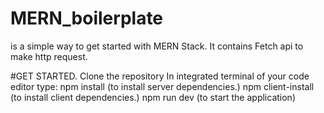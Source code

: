 # MERN_boilerplate  
is a simple way to get started with MERN Stack.
It contains Fetch api to make http request.

#GET STARTED.
Clone the repository
In integrated terminal of your code editor type:
npm install         (to install server dependencies.)
npm client-install  (to install client dependencies.)
npm run dev         (to start the application)
